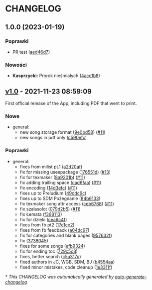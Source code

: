# CHANGELOG

## 1.0.0 (2023-01-19)


### Poprawki

* PR test ([aed46d7](https://github.com/matiusz/songbook/commit/aed46d77004eee68bb1d6d4f674e2436f5cceb38))


### Nowości

* **Kasprzycki:** Prorok nieśmiałych ([4acc1b8](https://github.com/matiusz/songbook/commit/4acc1b8a18b3a9738f46618bc303f419ce699350))

## [v1.0](https://github.com/matiusz/songbook/releases/tag/v1.0) - 2021-11-23 08:59:09

First official release of the App, including PDF that went to print.

### Nowe

- general:
  - new song storage format ([9e0bd58](https://github.com/matiusz/songbook/commit/9e0bd5880433f167de20a92f10b506b4be663f31)) ([#11](https://github.com/matiusz/songbook/pull/11))
  - new songs in pdf only ([c590efc](https://github.com/matiusz/songbook/commit/c590efcd32921b63692583e68f716dfaf5573894))

### Poprawki

- general:
  - fixes from milist pt.1 ([a2d20af](https://github.com/matiusz/songbook/commit/a2d20affdca06bd0d09d3c3e5e9d73aab8751def))
  - fix for missing useepackage ([176551d](https://github.com/matiusz/songbook/commit/176551dc3245eba9eb4ea95175601dedd5ac341a)) ([#13](https://github.com/matiusz/songbook/pull/13))
  - fix for texmaker ([8a9201b](https://github.com/matiusz/songbook/commit/8a9201b011b34c327555c24827eaf57acd621ab9)) ([#11](https://github.com/matiusz/songbook/pull/11))
  - fix adding trailing space ([cad6faa](https://github.com/matiusz/songbook/commit/cad6faadba064caeea4cf0491117e178ccad3c4c)) ([#11](https://github.com/matiusz/songbook/pull/11))
  - fix encoding ([14d3efc](https://github.com/matiusz/songbook/commit/14d3efc17b1b299d4303840bbd1271aab14fa110)) ([#11](https://github.com/matiusz/songbook/pull/11))
  - fixes up to Preludium ([49ddc6c](https://github.com/matiusz/songbook/commit/49ddc6cf78146dad9e7b33062ea36a0b1a7dabf4))
  - fixes up to SDM Pożegnanie ([84b6133](https://github.com/matiusz/songbook/commit/84b61337ad7272752128794b42fdf8093fd42325))
  - fix texmaker song attr access ([ceb6768](https://github.com/matiusz/songbook/commit/ceb67680c66f6648235eba4230d87721b39699b0)) ([#11](https://github.com/matiusz/songbook/pull/11))
  - fix szałasolot ([079d2b5](https://github.com/matiusz/songbook/commit/079d2b5e3d51ab109eb65e40b0230769f21c8f46)) ([#11](https://github.com/matiusz/songbook/pull/11))
  - fix Łemata ([f368113](https://github.com/matiusz/songbook/commit/f3681132e6edf7da77f7f5ceac814912c42f8a6a))
  - fix for dzięki ([cea6c4f](https://github.com/matiusz/songbook/commit/cea6c4fe735f50267292f559ef2620762a1432f5))
  - fixes from fb pt2 ([17e1ce2](https://github.com/matiusz/songbook/commit/17e1ce2353f5716c2d791ababd94c11519dcf0af))
  - fixes from fb feedback ([a04dc97](https://github.com/matiusz/songbook/commit/a04dc979e6d9338e769b56bbd0df0642f74a1cac))
  - fix for categories and blank pages ([957632f](https://github.com/matiusz/songbook/commit/957632ff2972ef2f9c65fd1481a3642aa2f1fb6f))
  - fix ([3736045](https://github.com/matiusz/songbook/commit/373604545c1783ce5a4f199ec9a80fc87fec5ad1))
  - fixes for some songs ([efb9324](https://github.com/matiusz/songbook/commit/efb93249b268f9f2354abe352474d08da75dcdcc))
  - fix for ending toc ([729c5c8](https://github.com/matiusz/songbook/commit/729c5c867bec509b74a507a0b06153a8ca13ff65))
  - fixes, better search ([c5a317d](https://github.com/matiusz/songbook/commit/c5a317d96974123a46d5e9d4b06fad6130d183c8))
  - fixed authors in JC, WGB, SDM, BJ ([b4554aa](https://github.com/matiusz/songbook/commit/b4554aa4d50db7c8b75b4d854dd3b716120860e0))
  - fixed minor mistakes, code cleanup ([1e3311f](https://github.com/matiusz/songbook/commit/1e3311fd254ce692ff88440e5ccc3903fe1f2658))

\* *This CHANGELOG was automatically generated by [auto-generate-changelog](https://github.com/BobAnkh/auto-generate-changelog)*
